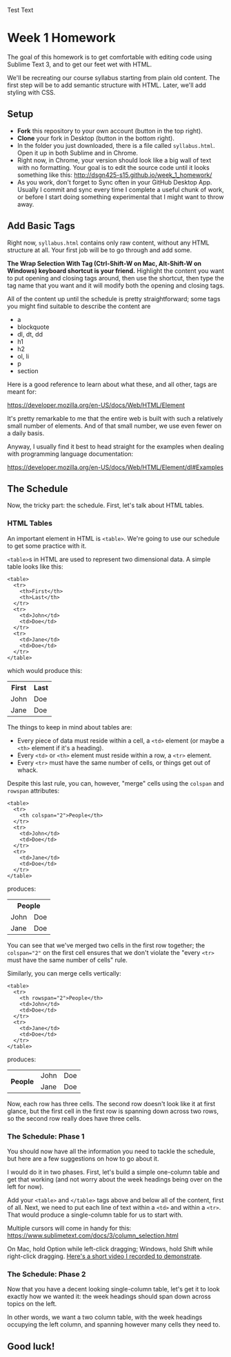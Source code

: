 Test Text

# Week 1 Homework

The goal of this homework is to get comfortable with editing code using Sublime Text 3, and to get our feet wet with HTML.

We'll be recreating our course syllabus starting from plain old content. The first step will be to add semantic structure with HTML. Later, we'll add styling with CSS.

## Setup

 - **Fork** this repository to your own account (button in the top right).
 - **Clone** your fork in Desktop (button in the bottom right).
 - In the folder you just downloaded, there is a file called `syllabus.html`. Open it up in both Sublime and in Chrome.
 - Right now, in Chrome, your version should look like a big wall of text with no formatting. Your goal is to edit the source code until it looks something like this: http://dsgn425-s15.github.io/week_1_homework/
 - As you work, don't forget to Sync often in your GitHub Desktop App. Usually I commit and sync every time I complete a useful chunk of work, or before I start doing something experimental that I might want to throw away.

## Add Basic Tags

Right now, `syllabus.html` contains only raw content, without any HTML structure at all. Your first job will be to go through and add some.

**The Wrap Selection With Tag (Ctrl-Shift-W on Mac, Alt-Shift-W on Windows) keyboard shortcut is your friend.** Highlight the content you want to put opening and closing tags around, then use the shortcut, then type the tag name that you want and it will modify both the opening and closing tags.

All of the content up until the schedule is pretty straightforward; some tags you might find suitable to describe the content are

 - a
 - blockquote
 - dl, dt, dd
 - h1
 - h2
 - ol, li
 - p
 - section

Here is a good reference to learn about what these, and all other, tags are meant for:

https://developer.mozilla.org/en-US/docs/Web/HTML/Element

It's pretty remarkable to me that the entire web is built with such a relatively small number of elements. And of that small number, we use even fewer on a daily basis.

Anyway, I usually find it best to head straight for the examples when dealing with programming language documentation:

https://developer.mozilla.org/en-US/docs/Web/HTML/Element/dl#Examples

## The Schedule

Now, the tricky part: the schedule. First, let's talk about HTML tables.

### HTML Tables

An important element in HTML is `<table>`. We're going to use our schedule to get some practice with it.

`<table>`s in HTML are used to represent two dimensional data. A simple table looks like this:

    <table>
      <tr>
        <th>First</th>
        <th>Last</th>
      </tr>
      <tr>
        <td>John</td>
        <td>Doe</td>
      </tr>
      <tr>
        <td>Jane</td>
        <td>Doe</td>
      </tr>
    </table>

which would produce this:

<table>
  <tr>
    <th>First</th>
    <th>Last</th>
  </tr>
  <tr>
    <td>John</td>
    <td>Doe</td>
  </tr>
  <tr>
    <td>Jane</td>
    <td>Doe</td>
  </tr>
</table>

The things to keep in mind about tables are:

 - Every piece of data must reside within a cell, a `<td>` element (or maybe a `<th>` element if it's a heading).
 - Every `<td>` or `<th>` element must reside within a row, a `<tr>` element.
 - Every `<tr>` must have the same number of cells, or things get out of whack.

Despite this last rule, you can, however, "merge" cells using the `colspan` and `rowspan` attributes:

    <table>
      <tr>
        <th colspan="2">People</th>
      </tr>
      <tr>
        <td>John</td>
        <td>Doe</td>
      </tr>
      <tr>
        <td>Jane</td>
        <td>Doe</td>
      </tr>
    </table>

produces:

<table>
  <tr>
    <th colspan="2">People</th>
  </tr>
  <tr>
    <td>John</td>
    <td>Doe</td>
  </tr>
  <tr>
    <td>Jane</td>
    <td>Doe</td>
  </tr>
</table>

You can see that we've merged two cells in the first row together; the `colspan="2"` on the first cell ensures that we don't violate the "every `<tr>` must have the same number of cells" rule.

Similarly, you can merge cells vertically:

    <table>
      <tr>
        <th rowspan="2">People</th>
        <td>John</td>
        <td>Doe</td>
      </tr>
      <tr>
        <td>Jane</td>
        <td>Doe</td>
      </tr>
    </table>

produces:

<table>
  <tr>
    <th rowspan="2">People</th>
    <td>John</td>
    <td>Doe</td>
  </tr>
  <tr>
    <td>Jane</td>
    <td>Doe</td>
  </tr>
</table>

Now, each row has three cells. The second row doesn't look like it at first glance, but the first cell in the first row is spanning down across two rows, so the second row really does have three cells.

### The Schedule: Phase 1

You should now have all the information you need to tackle the schedule, but here are a few suggestions on how to go about it.

I would do it in two phases. First, let's build a simple one-column table and get that working (and not worry about the week headings being over on the left for now).

Add your `<table>` and `</table>` tags above and below all of the content, first of all. Next, we need to put each line of text within a `<td>` and within a `<tr>`. That would produce a single-column table for us to start with.

Multiple cursors will come in handy for this: https://www.sublimetext.com/docs/3/column_selection.html

On Mac, hold Option while left-click dragging; Windows, hold Shift while right-click dragging. [Here's a short video I recorded to demonstrate](http://htmlpreview.github.io/?https://github.com/dsgn425-s15/week_1_homework/blob/master/vertical_selection.html).

### The Schedule: Phase 2

Now that you have a decent looking single-column table, let's get it to look exactly how we wanted it: the week headings should span down across topics on the left.

In other words, we want a two column table, with the week headings occupying the left column, and spanning however many cells they need to.

## Good luck!



